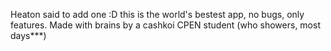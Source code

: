 Heaton said to add one :D
this is the world's bestest app, no bugs, only features. Made with brains by a cashkoi CPEN student (who showers, most days***)